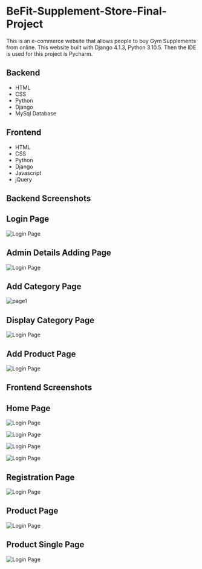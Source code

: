 
# BeFit-Supplement-Store-Final-Project

This is an e-commerce website that allows people to buy Gym Supplements from online.
This website built with Django 4.1.3, Python 3.10.5. Then the IDE is used for this project is Pycharm.


## Backend 

- HTML
- CSS
- Python
- Django 
- MySql Database

## Frontend 

- HTML
- CSS
- Python
- Django 
- Javascript
- jQuery




##  Backend Screenshots

## Login Page
![Login Page](https://github.com/bibin0427/BeFit-Supplement-Store-Final-Project/blob/main/admin%20login.png?raw=true)

## Admin Details Adding Page
![Login Page](https://github.com/bibin0427/BeFit-Supplement-Store-Final-Project/blob/main/Adminside%201.png?raw=true)

## Add Category Page
![page1](https://github.com/bibin0427/BeFit-Supplement-Store-Final-Project/blob/main/Adminside%202.png?raw=true)

## Display Category Page
![Login Page](https://github.com/bibin0427/BeFit-Supplement-Store-Final-Project/blob/main/Adminside%203.png?raw=true)

## Add Product Page
![Login Page](https://github.com/bibin0427/BeFit-Supplement-Store-Final-Project/blob/main/Adminside%204.png?raw=true)

##  Frontend Screenshots

## Home Page
![Login Page](https://github.com/bibin0427/BeFit-Supplement-Store-Final-Project/blob/main/frntend%20homepage%201.png?raw=true)

![Login Page](https://github.com/bibin0427/BeFit-Supplement-Store-Final-Project/blob/main/frntend%202.png?raw=true)

![Login Page](https://github.com/bibin0427/BeFit-Supplement-Store-Final-Project/blob/main/frntend%203.png?raw=true)

![Login Page](https://github.com/bibin0427/BeFit-Supplement-Store-Final-Project/blob/main/frntend%204.png?raw=true)

## Registration Page
![Login Page](https://github.com/bibin0427/BeFit-Supplement-Store-Final-Project/blob/main/frntend%20register%20page.png?raw=true)

## Product Page
![Login Page](https://github.com/bibin0427/BeFit-Supplement-Store-Final-Project/blob/main/frntend%20prduct.png?raw=true)

## Product Single Page
![Login Page](https://github.com/bibin0427/BeFit-Supplement-Store-Final-Project/blob/main/frntend%20prduct%20single.png?raw=true)














